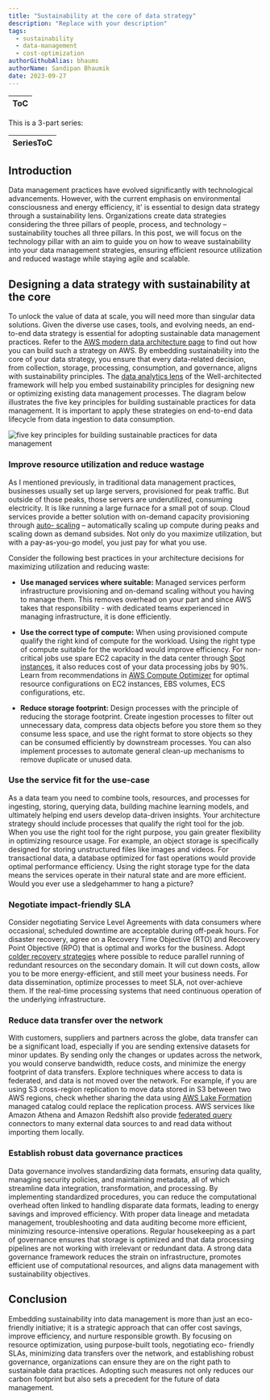 ```yaml
---
title: "Sustainability at the core of data strategy"
description: "Replace with your description"
tags:
  - sustainability
  - data-management
  - cost-optimization
authorGithubAlias: bhaums
authorName: Sandipan Bhaumik
date: 2023-09-27
---
```

|ToC|
|---|

This is a 3-part series:

| SeriesToC |
|-----------|

## Introduction

Data management practices have evolved significantly with technological advancements.
However, with the current emphasis on environmental consciousness and energy efficiency, it'
is essential to design data strategy through a sustainability lens. Organizations create data
strategies considering the three pillars of people, process, and technology – sustainability
touches all three pillars. In this post, we will focus on the technology pillar with an aim to guide
you on how to weave sustainability into your data management strategies, ensuring efficient
resource utilization and reduced wastage while staying agile and scalable.

## Designing a data strategy with sustainability at the core

To unlock the value of data at scale, you will need more than singular data solutions. Given the
diverse use cases, tools, and evolving needs, an end-to-end data strategy is essential for
adopting sustainable data management practices. Refer to the [AWS modern data architecture
page](https://aws.amazon.com/big-data/datalakes-and-analytics/modern-data-architecture/?nc=sn&loc=2) to find out how you can build such a strategy on AWS. By embedding sustainability into
the core of your data strategy, you ensure that every data-related decision, from collection,
storage, processing, consumption, and governance, aligns with sustainability principles. The
[data analytics lens](https://docs.aws.amazon.com/wellarchitected/latest/analytics-lens/sustainability.html) of the Well-architected framework will help you embed sustainability
principles for designing new or optimizing existing data management processes.
The diagram below illustrates the five key principles for building sustainable practices for data
management. It is important to apply these strategies on end-to-end data lifecycle from data
ingestion to data consumption.

![five key principles for building sustainable practices for data
management](images/five-key-principles-for-building-sustainable-data-management.png)

### Improve resource utilization and reduce wastage

As I mentioned previously, in traditional data management practices, businesses usually set up
large servers, provisioned for peak traffic. But outside of those peaks, those servers are
underutilized, consuming electricity. It is like running a large furnace for a small pot of soup.
Cloud services provide a better solution with on-demand capacity provisioning through [auto-
scaling](https://aws.amazon.com/ec2/autoscaling/) – automatically scaling up compute during peaks and scaling down as demand subsides.
Not only do you maximize utilization, but with a pay-as-you-go model, you just pay for what
you use.

Consider the following best practices in your architecture decisions for maximizing utilization
and reducing waste:

- **Use managed services where suitable:** Managed services perform infrastructure
provisioning and on-demand scaling without you having to manage them. This removes
overhead on your part and since AWS takes that responsibility - with dedicated teams
experienced in managing infrastructure, it is done efficiently.

- **Use the correct type of compute:** When using provisioned compute qualify the right
kind of compute for the workload. Using the right type of compute suitable for the
workload would improve efficiency. For non-critical jobs use spare EC2 capacity in the
data center through [Spot instances](https://aws.amazon.com/ec2/spot/), it also reduces cost of your data processing jobs by
90%. Learn from recommendations in [AWS Compute Optimizer](https://aws.amazon.com/compute-optimizer/) for optimal resource
configurations on EC2 instances, EBS volumes, ECS configurations, etc.

- **Reduce storage footprint:** Design processes with the principle of reducing the storage
footprint. Create ingestion processes to filter out unnecessary data, compress data
objects before you store them so they consume less space, and use the right format to
store objects so they can be consumed efficiently by downstream processes. You can
also implement processes to automate general clean-up mechanisms to remove
duplicate or unused data.

### Use the service fit for the use-case

As a data team you need to combine tools, resources, and processes for ingesting, storing,
querying data, building machine learning models, and ultimately helping end users develop
data-driven insights. Your architecture strategy should include processes that qualify the right
tool for the job. When you use the right tool for the right purpose, you gain greater flexibility
in optimizing resource usage. For example, an object storage is specifically designed for storing
unstructured files like images and videos. For transactional data, a database optimized for fast
operations would provide optimal performance efficiency. Using the right storage type for the
data means the services operate in their natural state and are more efficient. Would you ever
use a sledgehammer to hang a picture?

### Negotiate impact-friendly SLA

Consider negotiating Service Level Agreements with data consumers where occasional,
scheduled downtime are acceptable during off-peak hours. For disaster recovery, agree on a
Recovery Time Objective (RTO) and Recovery Point Objective (RPO) that is optimal and
works for the business. Adopt [colder recovery strategies](https://docs.aws.amazon.com/whitepapers/latest/disaster-recovery-workloads-on-aws/disaster-recovery-options-in-the-cloud.html) where possible to reduce parallel
running of redundant resources on the secondary domain. It will cut down costs, allow you to
be more energy-efficient, and still meet your business needs.
For data dissemination, optimize processes to meet SLA, not over-achieve them. If the real-time processing systems that need continuous operation of the underlying infrastructure.

### Reduce data transfer over the network

With customers, suppliers and partners across the globe, data transfer can be a significant load,
especially if you are sending extensive datasets for minor updates. By sending only the changes
or updates across the network, you would conserve bandwidth, reduce costs, and minimize the
energy footprint of data transfers. Explore techniques where access to data is federated, and
data is not moved over the network. For example, if you are using S3 cross-region replication
to move data stored in S3 between two AWS regions, check whether sharing the data using
[AWS Lake Formation](https://aws.amazon.com/blogs/big-data/integral-ad-science-secures-self-service-data-lake-using-aws-lake-formation/) managed catalog could replace the replication process. AWS services like
Amazon Athena and Amazon Redshift also provide [federated query](https://docs.aws.amazon.com/athena/latest/ug/connect-to-a-data-source.html) connectors to many external data sources to
and read data without importing them locally.

### Establish robust data governance practices

Data governance involves standardizing data formats, ensuring data quality, managing security
policies, and maintaining metadata, all of which streamline data integration, transformation,
and processing. By implementing standardized procedures, you can reduce the computational
overhead often linked to handling disparate data formats, leading to energy savings and
improved efficiency. With proper data lineage and metadata management, troubleshooting and
data auditing become more efficient, minimizing resource-intensive operations. Regular
housekeeping as a part of governance ensures that storage is optimized and that data processing
pipelines are not working with irrelevant or redundant data. A strong data governance
framework reduces the strain on infrastructure, promotes efficient use of computational
resources, and aligns data management with sustainability objectives.

## Conclusion

Embedding sustainability into data management is more than just an eco-friendly initiative; it
is a strategic approach that can offer cost savings, improve efficiency, and nurture responsible
growth. By focusing on resource optimization, using purpose-built tools, negotiating eco-
friendly SLAs, minimizing data transfers over the network, and establishing robust governance,
organizations can ensure they are on the right path to sustainable data practices. Adopting such
measures not only reduces our carbon footprint but also sets a precedent for the future of data
management.
